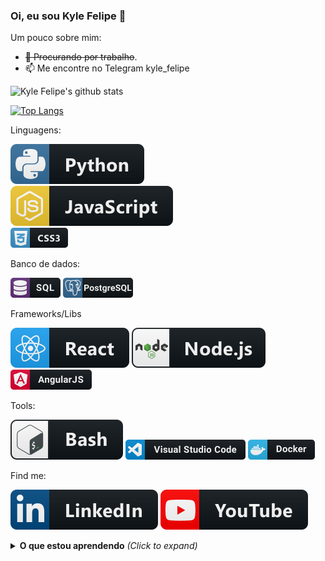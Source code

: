 ### Oi, eu sou Kyle Felipe 👋

Um pouco sobre mim:

- ~~🔭 Procurando por trabalho~~.
- 📫 Me encontre no Telegram kyle_felipe  

![Kyle Felipe's github stats](https://github-readme-stats.vercel.app/api?username=kylefelipe&show_icons=true&theme=blue-green)

[![Top Langs](https://github-readme-stats.vercel.app/api/top-langs/?username=kylefelipe&&layout=compact)](https://github.com/anuraghazra/github-readme-stats)

Linguagens:

![Python](https://raw.githubusercontent.com/kylefelipe/kylefelipe/master/img/python.svg)  
![JavaScript](https://raw.githubusercontent.com/kylefelipe/kylefelipe/master/img/js.svg)  
![Css](https://raw.githubusercontent.com/kylefelipe/kylefelipe/master/img/css3.png)  

Banco de dados:
<div>
<img src="https://raw.githubusercontent.com/kylefelipe/kylefelipe/master/img/sql.png" alt="SQL language"/>
<img src="https://raw.githubusercontent.com/kylefelipe/kylefelipe/master/img/postgresql.png" alt="PostgreSQL DB">
</div>

Frameworks/Libs

![React](https://raw.githubusercontent.com/kylefelipe/kylefelipe/master/img/react.svg) ![NodeJs](https://raw.githubusercontent.com/kylefelipe/kylefelipe/master/img/nodejs.svg)
![Angular](./img/angular.png)

Tools:  

![Bash](https://raw.githubusercontent.com/kylefelipe/kylefelipe/master/img/bash.svg)
![VS Code](./img/visualstudio_code.png)
![Docker](./img/docker.png)

Find me:

[![Linkedin](https://raw.githubusercontent.com/kylefelipe/kylefelipe/master/img/linkedin.svg)](https://www.linkedin.com/in/kylefelipe/) [![Youtube - ThinFree Geo](https://raw.githubusercontent.com/kylefelipe/kylefelipe/master/img/youtube.svg)](https://www.youtube.com/thinkfreegeo)

<details>
  <summary>
    <b>O que estou aprendendo</b> 
      <i>(Click to expand)</i>
    </summary>
      <li style="text-decoration: line-through"> React - Context API & Hooks</li>
      <li style="text-decoration: line-through"> React - Redux</li>
      <li> Docker</li>
<details>
